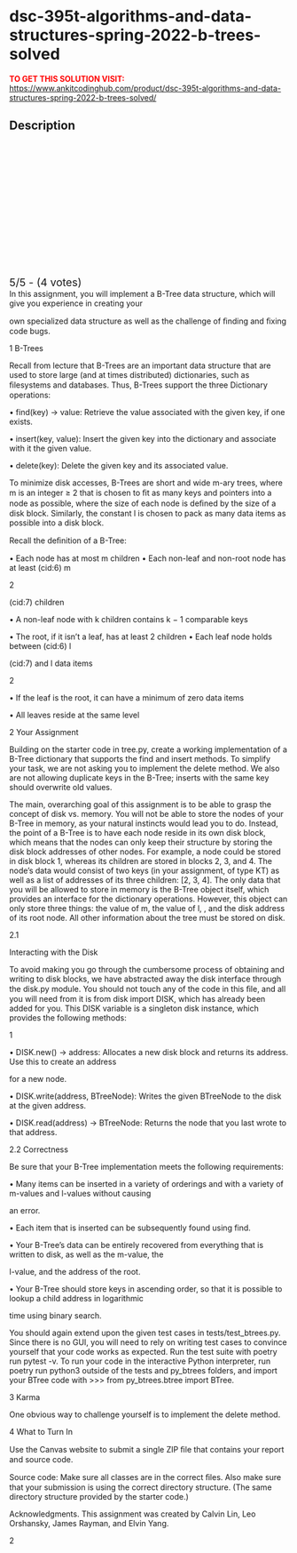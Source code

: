 # dsc-395t-algorithms-and-data-structures-spring-2022-b-trees-solved



**<span style='color:red'>TO GET THIS SOLUTION VISIT:</span>** https://www.ankitcodinghub.com/product/dsc-395t-algorithms-and-data-structures-spring-2022-b-trees-solved/

<h2>Description</h2>



<div class="kk-star-ratings kksr-auto kksr-align-center kksr-valign-top" data-payload="{&quot;align&quot;:&quot;center&quot;,&quot;id&quot;:&quot;104782&quot;,&quot;slug&quot;:&quot;default&quot;,&quot;valign&quot;:&quot;top&quot;,&quot;ignore&quot;:&quot;&quot;,&quot;reference&quot;:&quot;auto&quot;,&quot;class&quot;:&quot;&quot;,&quot;count&quot;:&quot;4&quot;,&quot;legendonly&quot;:&quot;&quot;,&quot;readonly&quot;:&quot;&quot;,&quot;score&quot;:&quot;5&quot;,&quot;starsonly&quot;:&quot;&quot;,&quot;best&quot;:&quot;5&quot;,&quot;gap&quot;:&quot;4&quot;,&quot;greet&quot;:&quot;Rate this product&quot;,&quot;legend&quot;:&quot;5\/5 - (4 votes)&quot;,&quot;size&quot;:&quot;24&quot;,&quot;title&quot;:&quot;DSC 395T Algorithms and Data Structures — Spring 2022 B-Trees Solved&quot;,&quot;width&quot;:&quot;138&quot;,&quot;_legend&quot;:&quot;{score}\/{best} - ({count} {votes})&quot;,&quot;font_factor&quot;:&quot;1.25&quot;}">
            
<div class="kksr-stars">
    
<div class="kksr-stars-inactive">
            <div class="kksr-star" data-star="1" style="padding-right: 4px">
            

<div class="kksr-icon" style="width: 24px; height: 24px;"></div>
        </div>
            <div class="kksr-star" data-star="2" style="padding-right: 4px">
            

<div class="kksr-icon" style="width: 24px; height: 24px;"></div>
        </div>
            <div class="kksr-star" data-star="3" style="padding-right: 4px">
            

<div class="kksr-icon" style="width: 24px; height: 24px;"></div>
        </div>
            <div class="kksr-star" data-star="4" style="padding-right: 4px">
            

<div class="kksr-icon" style="width: 24px; height: 24px;"></div>
        </div>
            <div class="kksr-star" data-star="5" style="padding-right: 4px">
            

<div class="kksr-icon" style="width: 24px; height: 24px;"></div>
        </div>
    </div>
    
<div class="kksr-stars-active" style="width: 138px;">
            <div class="kksr-star" style="padding-right: 4px">
            

<div class="kksr-icon" style="width: 24px; height: 24px;"></div>
        </div>
            <div class="kksr-star" style="padding-right: 4px">
            

<div class="kksr-icon" style="width: 24px; height: 24px;"></div>
        </div>
            <div class="kksr-star" style="padding-right: 4px">
            

<div class="kksr-icon" style="width: 24px; height: 24px;"></div>
        </div>
            <div class="kksr-star" style="padding-right: 4px">
            

<div class="kksr-icon" style="width: 24px; height: 24px;"></div>
        </div>
            <div class="kksr-star" style="padding-right: 4px">
            

<div class="kksr-icon" style="width: 24px; height: 24px;"></div>
        </div>
    </div>
</div>
                

<div class="kksr-legend" style="font-size: 19.2px;">
            5/5 - (4 votes)    </div>
    </div>
In this assignment, you will implement a B-Tree data structure, which will give you experience in creating your

own specialized data structure as well as the challenge of ﬁnding and ﬁxing code bugs.

1 B-Trees

Recall from lecture that B-Trees are an important data structure that are used to store large (and at times distributed) dictionaries, such as ﬁlesystems and databases. Thus, B-Trees support the three Dictionary operations:

• find(key) -&gt; value: Retrieve the value associated with the given key, if one exists.

• insert(key, value): Insert the given key into the dictionary and associate with it the given value.

• delete(key): Delete the given key and its associated value.

To minimize disk accesses, B-Trees are short and wide m-ary trees, where m is an integer ≥ 2 that is chosen to ﬁt as many keys and pointers into a node as possible, where the size of each node is deﬁned by the size of a disk block. Similarly, the constant l is chosen to pack as many data items as possible into a disk block.

Recall the deﬁnition of a B-Tree:

• Each node has at most m children • Each non-leaf and non-root node has at least (cid:6) m

2

(cid:7) children

• A non-leaf node with k children contains k − 1 comparable keys

• The root, if it isn’t a leaf, has at least 2 children • Each leaf node holds between (cid:6) l

(cid:7) and l data items

2

• If the leaf is the root, it can have a minimum of zero data items

• All leaves reside at the same level

2 Your Assignment

Building on the starter code in tree.py, create a working implementation of a B-Tree dictionary that supports the find and insert methods. To simplify your task, we are not asking you to implement the delete method. We also are not allowing duplicate keys in the B-Tree; inserts with the same key should overwrite old values.

The main, overarching goal of this assignment is to be able to grasp the concept of disk vs. memory. You will not be able to store the nodes of your B-Tree in memory, as your natural instincts would lead you to do. Instead, the point of a B-Tree is to have each node reside in its own disk block, which means that the nodes can only keep their structure by storing the disk block addresses of other nodes. For example, a node could be stored in disk block 1, whereas its children are stored in blocks 2, 3, and 4. The node’s data would consist of two keys (in your assignment, of type KT) as well as a list of addresses of its three children: [2, 3, 4]. The only data that you will be allowed to store in memory is the B-Tree object itself, which provides an interface for the dictionary operations. However, this object can only store three things: the value of m, the value of l, , and the disk address of its root node. All other information about the tree must be stored on disk.

2.1

Interacting with the Disk

To avoid making you go through the cumbersome process of obtaining and writing to disk blocks, we have abstracted away the disk interface through the disk.py module. You should not touch any of the code in this ﬁle, and all you will need from it is from disk import DISK, which has already been added for you. This DISK variable is a singleton disk instance, which provides the following methods:

1

• DISK.new() -&gt; address: Allocates a new disk block and returns its address. Use this to create an address

for a new node.

• DISK.write(address, BTreeNode): Writes the given BTreeNode to the disk at the given address.

• DISK.read(address) -&gt; BTreeNode: Returns the node that you last wrote to that address.

2.2 Correctness

Be sure that your B-Tree implementation meets the following requirements:

• Many items can be inserted in a variety of orderings and with a variety of m-values and l-values without causing

an error.

• Each item that is inserted can be subsequently found using find.

• Your B-Tree’s data can be entirely recovered from everything that is written to disk, as well as the m-value, the

l-value, and the address of the root.

• Your B-Tree should store keys in ascending order, so that it is possible to lookup a child address in logarithmic

time using binary search.

You should again extend upon the given test cases in tests/test_btrees.py. Since there is no GUI, you will need to rely on writing test cases to convince yourself that your code works as expected. Run the test suite with poetry run pytest -v. To run your code in the interactive Python interpreter, run poetry run python3 outside of the tests and py_btrees folders, and import your BTree code with &gt;&gt;&gt; from py_btrees.btree import BTree.

3 Karma

One obvious way to challenge yourself is to implement the delete method.

4 What to Turn In

Use the Canvas website to submit a single ZIP ﬁle that contains your report and source code.

Source code: Make sure all classes are in the correct ﬁles. Also make sure that your submission is using the correct directory structure. (The same directory structure provided by the starter code.)

Acknowledgments. This assignment was created by Calvin Lin, Leo Orshansky, James Rayman, and Elvin Yang.

2
